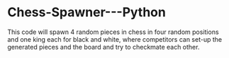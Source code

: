 # Chess-Spawner---Python
This code will spawn 4 random pieces in chess in four random positions and one king each for black and white, where competitors can set-up the generated pieces and the board and try to checkmate each other.

